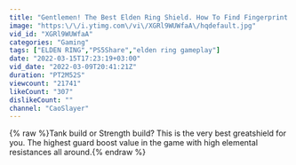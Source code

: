```yaml
---
title: "Gentlemen! The Best Elden Ring Shield. How To Find Fingerprint Stone Shield - Hidden Wall Location"
image: "https:\/\/i.ytimg.com\/vi\/XGRl9WUWfaA\/hqdefault.jpg"
vid_id: "XGRl9WUWfaA"
categories: "Gaming"
tags: ["ELDEN RING","PS5Share","elden ring gameplay"]
date: "2022-03-15T17:23:19+03:00"
vid_date: "2022-03-09T20:41:21Z"
duration: "PT2M52S"
viewcount: "21741"
likeCount: "307"
dislikeCount: ""
channel: "CaoSlayer"
---
```

{% raw %}Tank build or Strength build? This is the very best greatshield for you. The highest guard boost value in the game with high elemental resistances all around.{% endraw %}

